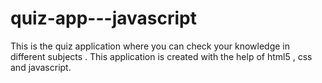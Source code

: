 # quiz-app---javascript
This is the quiz application where you can check your knowledge in different subjects . This application is created with the help of html5 , css and javascript. 
